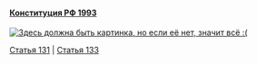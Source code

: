 #### [Конституция РФ 1993](https://lalawland.github.io/eurasia/russia/const)

[![Здесь должна быть картинка, но если её нет, значит всё :(](https://sun9-west.userapi.com/sun9-45/s/v1/ig2/PHLJxYJnnpRPAPan-oAKiqsJgpKw_aJ_wl6nN9vtFv6n9xWdJILg3-lZYNICd_yuu3WcJvSgQF-aK0qyrIrmAh52.jpg?size=1280x720&quality=95&type=album)](https://sun9-west.userapi.com/sun9-45/s/v1/ig2/PHLJxYJnnpRPAPan-oAKiqsJgpKw_aJ_wl6nN9vtFv6n9xWdJILg3-lZYNICd_yuu3WcJvSgQF-aK0qyrIrmAh52.jpg?size=1280x720&quality=95&type=album)

[Статья 131](https://lalawland.github.io/eurasia/russia/const/art131) | [Статья 133](https://lalawland.github.io/eurasia/russia/const/art133)
